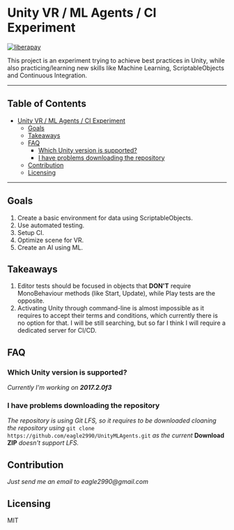 # Unity VR / ML Agents / CI Experiment 
[![liberapay](https://liberapay.com/assets/widgets/donate.svg)](https://liberapay.com/eagle2990/donate)

This project is an experiment trying to achieve best practices in Unity, while also practicing/learning new skills like Machine Learning, ScriptableObjects and Continuous Integration.

---

## Table of Contents

   * [Unity VR / ML Agents / CI Experiment](#unity-vr--ml-agents--ci-experiment)
      * [Goals](#goals)
      * [Takeaways](#takeaways)
      * [FAQ](#faq)
         * [Which Unity version is supported?](#which-unity-version-is-supported)
         * [I have problems downloading the repository](#i-have-problems-downloading-the-repository)
      * [Contribution](#contribution)
      * [Licensing](#licensing)
---
## Goals

1. Create a basic environment for data using ScriptableObjects.
2. Use automated testing.
3. Setup CI.
4. Optimize scene for VR.
5. Create an AI using ML.

## Takeaways

1. Editor tests should be focused in objects that **DON'T** require MonoBehaviour methods (like Start, Update), while Play tests are the opposite.
2. Activating Unity through command-line is almost impossible as it requires to accept their terms and conditions, which currently there is no option for that. I will be still searching, but so far I think I will require a dedicated server for CI/CD.

## FAQ

### Which Unity version is supported?
_Currently I'm working on **2017.2.0f3**_

### I have problems downloading the repository
_The repository is using Git LFS, so it requires to be downloaded cloaning the repository using_ `git clone https://github.com/eagle2990/UnityMLAgents.git` _as the current_ **Download ZIP** _doesn't support LFS._

## Contribution
_Just send me an email to eagle2990@gmail.com_

## Licensing
MIT